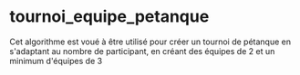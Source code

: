 # tournoi_equipe_petanque
Cet algorithme est voué à être utilisé pour créer un tournoi de pétanque en s'adaptant au nombre de participant, en créant des équipes de 2 et un minimum d'équipes de 3

